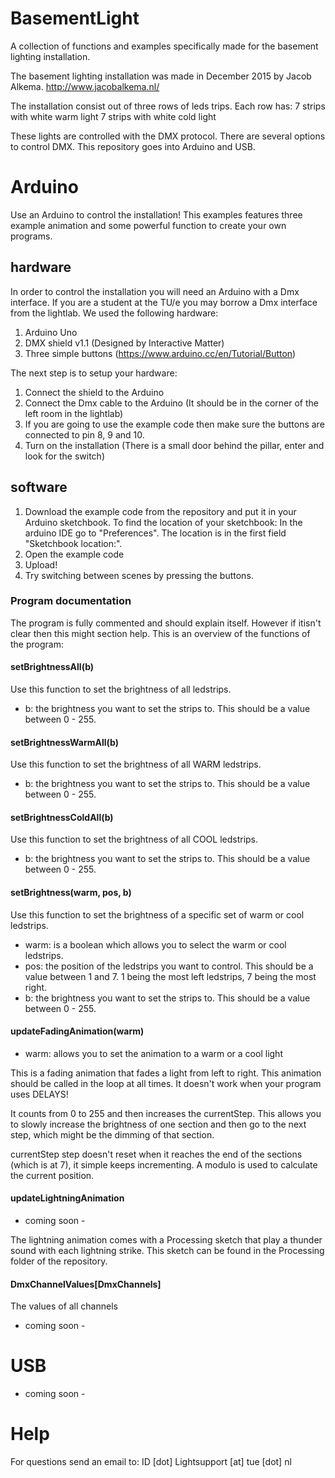 # BasementLight
A collection of functions and examples specifically made for the basement lighting installation.

The basement lighting installation was made in December 2015 by Jacob Alkema. 
http://www.jacobalkema.nl/

The installation consist out of three rows of leds trips. Each row has:
7 strips with white warm light
7 strips with white cold light

These lights are controlled with the DMX protocol. There are several options to control DMX. This repository goes into Arduino and USB.

# Arduino
Use an Arduino to control the installation! This examples features three example animation and some powerful function to create your own programs.

## hardware
In order to control the installation you will need an Arduino with a Dmx interface. If you are a student at the TU/e you may borrow a Dmx interface from the lightlab. We used the following hardware:
1. Arduino Uno
2. DMX shield v1.1 (Designed by Interactive Matter)
3. Three simple buttons (https://www.arduino.cc/en/Tutorial/Button)

The next step is to setup your hardware:
1. Connect the shield to the Arduino
2. Connect the Dmx cable to the Arduino (It should be in the corner of the left room in the lightlab)
3. If you are going to use the example code then make sure the buttons are connected to pin 8, 9 and 10.
4. Turn on the installation (There is a small door behind the pillar, enter and look for the switch) 

## software
1. Download the example code from the repository and put it in your Arduino sketchbook. To find the location of your sketchbook: In the arduino IDE go to "Preferences". The location is in the first field "Sketchbook location:".
2. Open the example code
3. Upload!
4. Try switching between scenes by pressing the buttons. 

### Program documentation
The program is fully commented and should explain itself. However if itisn't clear then this might section help. This is an overview of the functions of the program:

#### setBrightnessAll(b)
Use this function to set the brightness of all ledstrips.
- b: the brightness you want to set the strips to. This should be a value between 0 - 255.

#### setBrightnessWarmAll(b)
Use this function to set the brightness of all WARM ledstrips.
- b: the brightness you want to set the strips to. This should be a value between 0 - 255.

#### setBrightnessColdAll(b)
Use this function to set the brightness of all COOL ledstrips.
- b: the brightness you want to set the strips to. This should be a value between 0 - 255.

#### setBrightness(warm, pos, b)
Use this function to set the brightness of a specific set of warm or cool ledstrips. 
- warm: is a boolean which allows you to select the warm or cool ledstrips.
- pos: the position of the ledstrips you want to control. This should be a value between 1 and 7. 1 being the most left ledstrips, 7 being the most right.
- b: the brightness you want to set the strips to. This should be a value between 0 - 255.

#### updateFadingAnimation(warm)
- warm: allows you to set the animation to a warm or a cool light

This is a fading animation that fades a light from left to right. This animation should be called in the loop at all times. It doesn't work when your program uses DELAYS! 

It counts from 0 to 255 and then increases the currentStep. This allows you to slowly increase the brightness of one section and then go to the next step, which might be the dimming of that section. 

currentStep step doesn't reset when it reaches the end of the sections (which is at 7), it simple keeps incrementing. A modulo is used to calculate the current position. 

#### updateLightningAnimation
- coming soon -

The lightning animation comes with a Processing sketch that play a thunder sound with each lightning strike. This sketch can be found in the Processing folder of the repository.


#### DmxChannelValues[DmxChannels]
The values of all channels
- coming soon -

# USB

- coming soon -

# Help

For questions send an email to: ID [dot] Lightsupport [at] tue [dot] nl